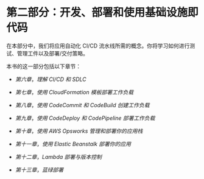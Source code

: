 # 第二部分：开发、部署和使用基础设施即代码

在本部分中，我们将应用自动化 CI/CD 流水线所需的概念。你将学习如何进行测试、管理工件以及部署/交付策略。

本书的这一部分包括以下章节：

+   *第六章*，*理解 CI/CD 和 SDLC*

+   *第七章*，*使用 CloudFormation 模板部署工作负载*

+   *第八章*，*使用 CodeCommit 和 CodeBuild 创建工作负载*

+   *第九章*，*使用 CodeDeploy 和 CodePipeline 部署工作负载*

+   *第十章*，*使用 AWS Opsworks 管理和部署你的应用栈*

+   *第十一章*，*使用 Elastic Beanstalk 部署你的应用*

+   *第十二章*，*Lambda 部署与版本控制*

+   *第十三章*，*蓝绿部署*
